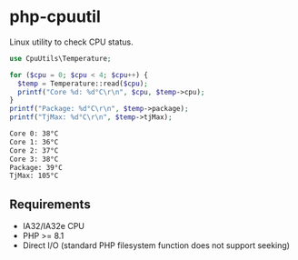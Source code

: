 # php-cpuutil
Linux utility to check CPU status.

```php
use CpuUtils\Temperature;

for ($cpu = 0; $cpu < 4; $cpu++) {
  $temp = Temperature::read($cpu);
  printf("Core %d: %d°C\r\n", $cpu, $temp->cpu);
}
printf("Package: %d°C\r\n", $temp->package);
printf("TjMax: %d°C\r\n", $temp->tjMax);
```

```bash
Core 0: 38°C
Core 1: 36°C
Core 2: 37°C
Core 3: 38°C
Package: 39°C
TjMax: 105°C
```

## Requirements

- IA32/IA32e CPU
- PHP >= 8.1
- Direct I/O (standard PHP filesystem function does not support seeking)
